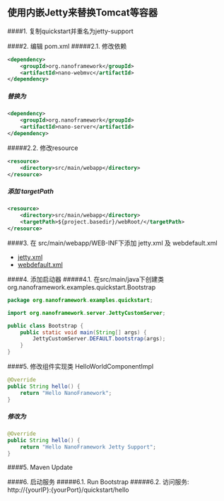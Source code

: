 使用内嵌Jetty来替换Tomcat等容器
----

####1. 复制quickstart并重名为jetty-support

####2. 编辑 pom.xml
#####2.1. 修改依赖
```xml
<dependency>
	<groupId>org.nanoframework</groupId>
	<artifactId>nano-webmvc</artifactId>
</dependency>
```
##### 替换为
```xml
<dependency>
	<groupId>org.nanoframework</groupId>
	<artifactId>nano-server</artifactId>
</dependency>
```

#####2.2. 修改resource
```xml
<resource>
	<directory>src/main/webapp</directory>
</resource>
```
##### 添加 targetPath
```xml
<resource>
	<directory>src/main/webapp</directory>
	<targetPath>${project.basedir}/webRoot/</targetPath>
</resource>
```

####3. 在 src/main/webapp/WEB-INF下添加 jetty.xml 及 webdefault.xml
- [jetty.xml](https://github.com/nano-projects/nano-framework/tree/master/nano-examples/nano-examples-jetty-support/src/main/webapp/WEB-INF/jetty.xml)
- [webdefault.xml](https://github.com/nano-projects/nano-framework/tree/master/nano-examples/nano-examples-jetty-support/src/main/webapp/WEB-INF/webdefault.xml)

####4. 添加启动器
#####4.1. 在src/main/java下创建类 org.nanoframework.examples.quickstart.Bootstrap
```java
package org.nanoframework.examples.quickstart;

import org.nanoframework.server.JettyCustomServer;

public class Bootstrap {
    public static void main(String[] args) {
        JettyCustomServer.DEFAULT.bootstrap(args);
    }
}
```

####5. 修改组件实现类 HelloWorldComponentImpl
```java
@Override
public String hello() {
    return "Hello NanoFramework";
}
```
##### 修改为
```java
@Override
public String hello() {
    return "Hello NanoFramework Jetty Support";
}
```

####5. Maven Update

####6. 启动服务
#####6.1. Run Bootstrap
#####6.2. 访问服务:  http://{yourIP}:{yourPort}/quickstart/hello